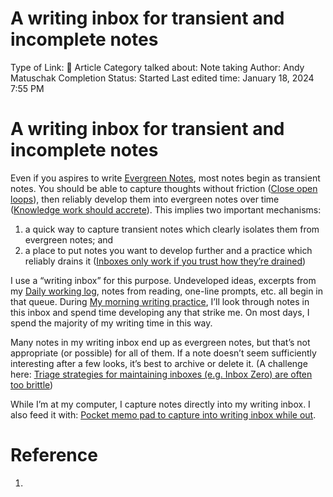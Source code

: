 # A writing inbox for transient and incomplete notes

Type of Link: 📝 Article
Category talked about: Note taking
Author: Andy Matuschak
Completion Status: Started
Last edited time: January 18, 2024 7:55 PM

# **A writing inbox for transient and incomplete notes**

Even if you aspires to write [Evergreen Notes](Evergreen%20Notes%208b05f5bf420f4caaad50f6fea2828638.md), most notes begin as transient notes. You should be able to capture thoughts without friction ([Close open loops](Close%20open%20loops.md)), then reliably develop them into evergreen notes over time ([Knowledge work should accrete](Knowledge%20work%20should%20accrete.md)). This implies two important mechanisms:

1. a quick way to capture transient notes which clearly isolates them from evergreen notes; and
2. a place to put notes you want to develop further and a practice which reliably drains it ([Inboxes only work if you trust how they’re drained](Inboxes%20only%20work%20if%20you%20trust%20how%20they’re%20drained.md))

I use a “writing inbox” for this purpose. Undeveloped ideas, excerpts from my [Daily working log](Daily%20working%20log.md), notes from reading, one-line prompts, etc. all begin in that queue. During [My morning writing practice](My%20morning%20writing%20practice.md), I’ll look through notes in this inbox and spend time developing any that strike me. On most days, I spend the majority of my writing time in this way.

Many notes in my writing inbox end up as evergreen notes, but that’s not appropriate (or possible) for all of them. If a note doesn’t seem sufficiently interesting after a few looks, it’s best to archive or delete it. (A challenge here: [Triage strategies for maintaining inboxes (e.g. Inbox Zero) are often too brittle](https://notes.andymatuschak.org/z2Pg1CbUyvjV4jEoqmr8Xua))

While I’m at my computer, I capture notes directly into my writing inbox. I also feed it with: [Pocket memo pad to capture into writing inbox while out](https://notes.andymatuschak.org/z2iksmfhifvy5a16Abv5MUW).

# Reference

1.